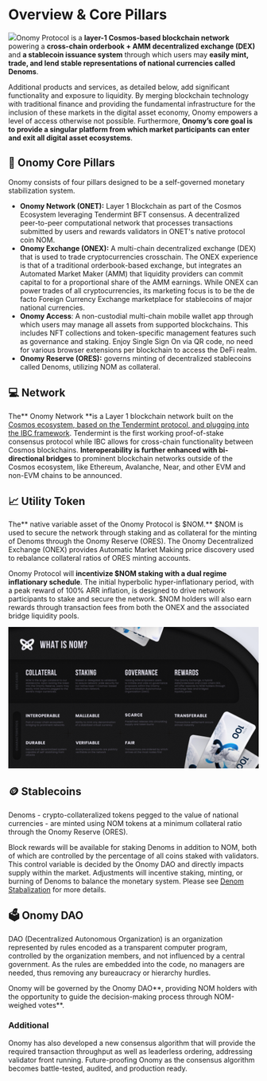 # Overview & Core Pillars

![](broken-reference)Onomy Protocol is a **layer-1 Cosmos-based blockchain network** powering a **cross-chain orderbook + AMM decentralized exchange (DEX)** and **a stablecoin issuance system** through which users may **easily mint, trade, and lend stable representations of national currencies called Denoms**.&#x20;

Additional products and services, as detailed below, add significant functionality and exposure to liquidity. By merging blockchain technology with traditional finance and providing the fundamental infrastructure for the inclusion of these markets in the digital asset economy, Onomy empowers a level of access otherwise not possible. Furthermore, **Onomy’s core goal is to provide a singular platform from which market participants can enter and exit all digital asset ecosystems**.&#x20;

## :bank: Onomy Core Pillars

Onomy consists of four pillars designed to be a self-governed monetary stabilization system.

* **Onomy Network (ONET):** Layer 1 Blockchain as part of the Cosmos Ecosystem leveraging Tendermint BFT consensus. A decentralized peer-to-peer computational network that processes transactions submitted by users and rewards validators in ONET's native protocol coin NOM. &#x20;
* **Onomy Exchange (ONEX):** A multi-chain decentralized exchange (DEX) that is used to trade cryptocurrencies crosschain. The ONEX experience is that of a traditional orderbook-based exchange, but integrates an Automated Market Maker (AMM) that liquidity providers can commit capital to for a proportional share of the AMM earnings. While ONEX can power trades of all cryptocurrencies, its marketing focus is to be the de facto Foreign Currency Exchange marketplace for stablecoins of major national currencies.
* **Onomy Access**: A non-custodial multi-chain mobile wallet app through which users may manage all assets from supported blockchains. This includes NFT collections and token-specific management features such as governance and staking. Enjoy Single Sign On via QR code, no need for various browser extensions per blockchain to access the DeFi realm.
* **Onomy Reserve (ORES):** governs minting of decentralized stablecoins called Denoms, utilizing NOM as collateral.&#x20;

## :computer: Network

The** Onomy Network **is a Layer 1 blockchain network built on the [Cosmos ecosystem, based on the Tendermint protocol, and plugging into the IBC framework](https://medium.com/onomy-protocol/understanding-cosmos-the-internet-of-blockchains-fc3aa25689a0). Tendermint is the first working proof-of-stake consensus protocol while IBC allows for cross-chain functionality between Cosmos blockchains. **Interoperability is further enhanced with bi-directional bridges** to prominent blockchain networks outside of the Cosmos ecosystem, like Ethereum, Avalanche, Near, and other EVM and non-EVM chains to be announced.

## &#x20;📈 Utility Token

The** native variable asset of the Onomy Protocol is $NOM.** $NOM is used to secure the network through staking and as collateral for the minting of Denoms through the Onomy Reserve (ORES). The Onomy Decentralized Exchange (ONEX) provides Automatic Market Making price discovery used to rebalance collateral ratios of ORES minting accounts.&#x20;

Onomy Protocol will **incentivize $NOM staking with a dual regime inflationary schedule**. The initial hyperbolic hyper-inflationary period, with a peak reward of 100% ARR inflation, is designed to drive network participants to stake and secure the network. $NOM holders will also earn rewards through transaction fees from both the ONEX and the associated bridge liquidity pools.&#x20;

![](<../.gitbook/assets/NOM Utility.PNG>)

## 🪙 Stablecoins&#x20;

Denoms - crypto-collateralized tokens pegged to the value of national currencies - are minted using NOM tokens at a minimum collateral ratio through the Onomy Reserve (ORES).&#x20;

Block rewards will be available for staking Denoms in addition to NOM, both of which are controlled by the percentage of all coins staked with validators. This control variable is decided by the Onomy DAO and directly impacts supply within the market. Adjustments will incentive staking, minting, or burning of Denoms to balance the monetary system. Please see [Denom Stabalization](../currency-denominations-denoms/denom-stabilization.md) for more details.

## 🗳️ Onomy DAO

DAO (Decentralized Autonomous Organization) is an organization represented by rules encoded as a transparent computer program, controlled by the organization members, and not influenced by a central government. As the rules are embedded into the code, no managers are needed, thus removing any bureaucracy or hierarchy hurdles.

Onomy will be governed by the Onomy DAO**, providing NOM holders with the opportunity to guide the decision-making process through NOM-weighed votes**.&#x20;

### Additional

Onomy has also developed a new consensus algorithm that will provide the required transaction throughput as well as leaderless ordering, addressing validator front running. Future-proofing Onomy as the consensus algorithm becomes battle-tested, audited, and production ready.

##
